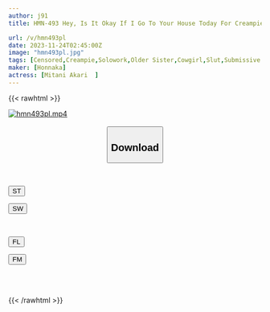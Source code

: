 ```yaml
---
author: j91
title: HMN-493 Hey, Is It Okay If I Go To Your House Today For Creampie Sex? Shuri Mitani Goes To The House Of A Masochist Man And Delivers Creampie Sex! Ejaculate Until My Balls Are Completely Dry.

url: /v/hmn493pl
date: 2023-11-24T02:45:00Z
image: "hmn493pl.jpg"
tags: [Censored,Creampie,Solowork,Older Sister,Cowgirl,Slut,Submissive Men	 ]
maker: [Honnaka]
actress: [Mitani Akari  ]
---
```



{{< rawhtml >}}

<div class="video" data-videoid="X2GXgYg0kmfDjbV">
    <a href="javascript:;">
        <img src="/v/hmn493pl/hmn493pl.jpg" width="WIDTH" height="HEIGHT" alt="hmn493pl.mp4" loading="lazy">
    </a>
</div>

<script type="text/javascript" src="https://j91.asia/asset/on-demand-st.js"></script>

<br>
  <link rel="stylesheet" href="https://j91.asia/asset/bs5.css">
  
  <center>
  <button class="btn btn-primary" type="button" data-bs-toggle="collapse" data-bs-target=".multi-collapse" aria-expanded="false" aria-controls="multiCollapseExample1 multiCollapseExample2"><h2>Download</h2></button></center>
</p>
<div class="row">
  <div class="col">
    <div class="collapse multi-collapse" id="multiCollapseExample1">
      <div class="card card-body">
	      	      <br>
<div class="buttons">  
<p><a href="https://streamtape.to/v/X2GXgYg0kmfDjbV" target="_blank"><button class="btn-hover color-3"><i class="fa fa-download"></i> ST</button></a></p>
<p><a href="https://flaswish.com/571v5xinupbi" target="_blank"><button class="btn-hover color-2"><i class="fa fa-download"></i> SW</button></a></p></div>
    </div>
  </div>
</div>
  <div class="col">
    <div class="collapse multi-collapse" id="multiCollapseExample2">
      <div class="card card-body">
	      <br>
<div class="buttons">
<p><a href="javascript:;" target="_blank"><button class="btn-hover color-9"><i class="fa fa-download"></i> FL</button></a></p>
<p><a href="javascript:;" target="_blank"><button class="btn-hover color-8"><i class="fa fa-download"></i> FM</button></a></p></div>
<br><br>
      </div>
    </div>
  </div>
</div>

{{< /rawhtml >}}
